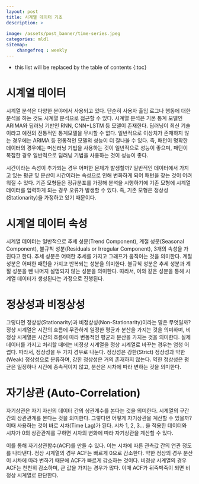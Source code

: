 ```yaml
---
layout: post
title: 시계열 데이터 기초
description: >
  
image: /assets/post_banner/time-series.jpeg
categories: mldl
sitemap:
    changefreq : weekly
---
```


* this list will be replaced by the table of contents
{:toc}

# 시계열 데이터

시계열 분석은 다양한 분야에서 사용되고 있다. 단순히 사용자 출입 로그나 행동에 대한 분석을 하는 것도 시계열 분석으로 접근할 수 있다. 시계열 분석은 기본 통계 모델인 ARIMA와 딥러닝 기반인 RNN, CNN+LSTM 등 모델이 존재한다. 딥러닝이 최신 기술이라고 예전의 전통적인 통계모델을 무시할 수 없다. 일반적으로 이상치가 존재하지 않는 경우에는 ARIMA 등 전통적인 모델의 성능이 더 잘나올 수 있다. 즉, 패턴이 명확한 데이터의 경우에는 머신러닝 기법을 사용하는 것이 일반적으로 성능이 좋으며, 패턴이 복잡한 경우 일반적으로 딥러닝 기법을 사용하는 것이 성능이 좋다.

시간이라는 속성이 추가되는 경우 어떠한 문제가 발생할까? 일반적인 데이터에서 가지고 있는 평균 및 분산이 시간이라는 속성으로 인해 변화하게 되어 패턴을 찾는 것이 어려워질 수 있다. 기존 모형들은 정규분포를 가정해 분석을 시행하기에 기존 모형에 시계열 데이터를 입력하게 되는 경우 오류가 발생할 수 있다. 즉, 기존 모형은 정상성(Stationarity)을 가정하고 있기 때문이다.

# 시계열 데이터 속성

시계열 데이터는 일반적으로 추세 성분(Trend Component), 계절 성분(Seasonal Component), 불규칙 성분(Residuals or Irregular Component), 3개의 속성을 가진다고 한다. 추세 성분은 어떠한 추세를 가지고 그래프가 움직이는 것을 의미한다. 계절 성분은 어떠한 패턴을 가지고 반복되는 성분을 의미한다. 불규칙 성분은 추세 성분과 계절 성분을 뺀 나머지 설명되지 않는 성분을 의미한다. 따라서, 이와 같은 성분을 통해 시계열 데이터가 생성된다는 가정으로 진행된다.

# 정상성과 비정상성

그렇다면 정상성(Stationarity)과 비정상성(Non-Stationarity)이라는 말은 무엇일까? 정상 시계열은 시간의 흐름에 무관하게 일정한 평균과 분산을 가지는 것을 의미하며, 비정상 시계열은 시간의 흐름에 따라 변동적인 평균과 분산을 가지는 것을 의미한다. 실제 데이터를 가지고 처리할 때에는 비정상 시계열을 정상 시계열로 바꾸는 경우는 엄청 어렵다. 따라서, 정상성을 두 가지 경우로 나눈다. 정상성은 강한(Strict) 정상성과 약한(Weak) 정상성으로 분류하며, 강한 정상성은 거의 존재하지 않는다. 약한 정상성은 평균은 일정하나 시간에 종속적이지 않고, 분산은 시차에 따라 변하는 것을 의미한다.

 # 자기상관 (Auto-Correlation)

자기상관은 자기 자신의 데이터 간의 상관계수를 본다는 것을 의미한다. 시계열의 구간 간의 상관관계를 본다는 것을 의미한다. 그렇다면 어떻게 자기상관을 계산할 수 있을까? 이때 사용하는 것이 바로 시차(Time Lag)가 된다. 시차 1, 2, 3... 을 적용한 데이터와 시차가 0의 상관관계를 구하면 시차의 변화에 따라 자기상관을 계산할 수 있다. 

이를 통해 자기상관함수(ACF)를 만들 수 있다. 이는 시차에 따른 관측값 간의 연관 정도를 나타낸다. 정상 시계열의 경우 ACF는 빠르게 0으로 감소한다. 약한 정상의 경우 분산이 시차에 따라 변하기 때문에 ACF가 빠르게 감소하는 것이다. 비정상 시계열의 경우 ACF는 천천히 감소하며, 큰 값을 가지는 경우가 많다. 이때 ACF가 뒤죽박죽이 되면 비정상 시계열로 판단한다. 
